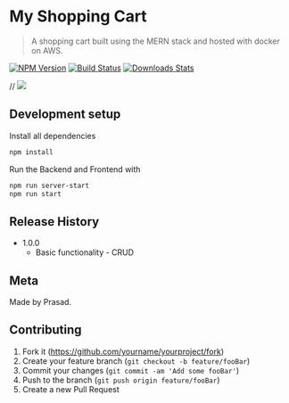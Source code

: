 # My Shopping Cart

> A shopping cart built using the MERN stack and hosted with docker on AWS.

[![NPM Version][npm-image]][npm-url]
[![Build Status][travis-image]][travis-url]
[![Downloads Stats][npm-downloads]][npm-url]

//
![](header.png)

## Development setup

Install all dependencies

```sh
npm install
```

Run the Backend and Frontend with

```sh
npm run server-start
npm run start
```

## Release History

- 1.0.0
  - Basic functionality - CRUD

## Meta

Made by Prasad.

## Contributing

1. Fork it (<https://github.com/yourname/yourproject/fork>)
2. Create your feature branch (`git checkout -b feature/fooBar`)
3. Commit your changes (`git commit -am 'Add some fooBar'`)
4. Push to the branch (`git push origin feature/fooBar`)
5. Create a new Pull Request

<!-- Markdown link & img dfn's -->

[npm-image]: https://img.shields.io/npm/v/datadog-metrics.svg?style=flat-square
[npm-url]: https://npmjs.org/package/datadog-metrics
[npm-downloads]: https://img.shields.io/npm/dm/datadog-metrics.svg?style=flat-square
[travis-image]: https://img.shields.io/travis/dbader/node-datadog-metrics/master.svg?style=flat-square
[travis-url]: https://travis-ci.org/dbader/node-datadog-metrics
[wiki]: https://github.com/yourname/yourproject/wiki

